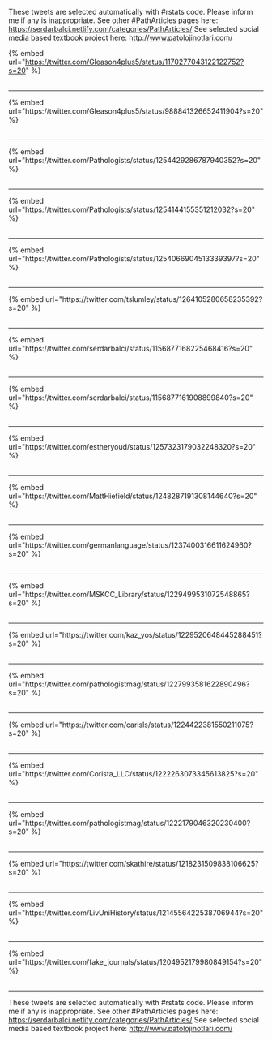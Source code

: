 

These tweets are selected automatically with #rstats code. Please inform me if any is inappropriate.
See other #PathArticles pages here: https://serdarbalci.netlify.com/categories/PathArticles/ 
See selected social media based textbook project here: http://www.patolojinotlari.com/

{% embed url="https://twitter.com/Gleason4plus5/status/1170277043122122752?s=20" %}<br>
<br>
<hr>
{% embed url="https://twitter.com/Gleason4plus5/status/988841326652411904?s=20" %}<br>
<br>
<hr>
{% embed url="https://twitter.com/Pathologists/status/1254429286787940352?s=20" %}<br>
<br>
<hr>
{% embed url="https://twitter.com/Pathologists/status/1254144155351212032?s=20" %}<br>
<br>
<hr>
{% embed url="https://twitter.com/Pathologists/status/1254066904513339397?s=20" %}<br>
<br>
<hr>
{% embed url="https://twitter.com/tslumley/status/1264105280658235392?s=20" %}<br>
<br>
<hr>
{% embed url="https://twitter.com/serdarbalci/status/1156877168225468416?s=20" %}<br>
<br>
<hr>
{% embed url="https://twitter.com/serdarbalci/status/1156877161908899840?s=20" %}<br>
<br>
<hr>
{% embed url="https://twitter.com/estheryoud/status/1257323179032248320?s=20" %}<br>
<br>
<hr>
{% embed url="https://twitter.com/MattHiefield/status/1248287191308144640?s=20" %}<br>
<br>
<hr>
{% embed url="https://twitter.com/germanlanguage/status/1237400316611624960?s=20" %}<br>
<br>
<hr>
{% embed url="https://twitter.com/MSKCC_Library/status/1229499531072548865?s=20" %}<br>
<br>
<hr>
{% embed url="https://twitter.com/kaz_yos/status/1229520648445288451?s=20" %}<br>
<br>
<hr>
{% embed url="https://twitter.com/pathologistmag/status/1227993581622890496?s=20" %}<br>
<br>
<hr>
{% embed url="https://twitter.com/carisls/status/1224422381550211075?s=20" %}<br>
<br>
<hr>
{% embed url="https://twitter.com/Corista_LLC/status/1222263073345613825?s=20" %}<br>
<br>
<hr>
{% embed url="https://twitter.com/pathologistmag/status/1222179046320230400?s=20" %}<br>
<br>
<hr>
{% embed url="https://twitter.com/skathire/status/1218231509838106625?s=20" %}<br>
<br>
<hr>
{% embed url="https://twitter.com/LivUniHistory/status/1214556422538706944?s=20" %}<br>
<br>
<hr>
{% embed url="https://twitter.com/fake_journals/status/1204952179980849154?s=20" %}<br>
<br>
<hr>


These tweets are selected automatically with #rstats code. Please inform me if any is inappropriate.
See other #PathArticles pages here: https://serdarbalci.netlify.com/categories/PathArticles/ 
See selected social media based textbook project here: http://www.patolojinotlari.com/

